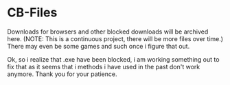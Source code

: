 # CB-Files
Downloads for browsers and other blocked downloads will be archived here. (NOTE: This is a continuous project, there will be more files over time.) There may even be some games and such once i figure that out.

Ok, so i realize that .exe have been blocked, i am working something out to fix that as it seems that i methods i have used in the past don't work anymore. Thank you for your patience.
